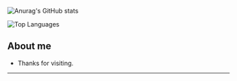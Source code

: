 ![Anurag's GitHub stats](https://github-readme-stats.vercel.app/api?username=Breno-Lima&theme=github_dark&show_icons=true)

![Top Languages](https://github-readme-stats.vercel.app/api/top-langs/?username=Breno-Lima&layout=compact&langs_count=10)

## About me



- Thanks for visiting.


----------------------------------------------------------------------------------




